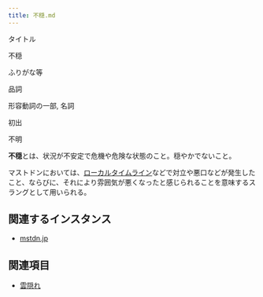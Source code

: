 ```yaml
---
title: 不穏.md
---
```

<div>

タイトル

</div>

不穏

ふりがな等

品詞

形容動詞の一部, 名詞

初出

不明

  
**不穏**とは、状況が不安定で危機や危険な状態のこと。穏やかでないこと。

マストドンにおいては、[ローカルタイムライン](/%E3%83%AD%E3%83%BC%E3%82%AB%E3%83%AB%E3%82%BF%E3%82%A4%E3%83%A0%E3%83%A9%E3%82%A4%E3%83%B3 "ローカルタイムライン")などで対立や悪口などが発生したこと、ならびに、それにより雰囲気が悪くなったと感じられることを意味するスラングとして用いられる。

## 関連するインスタンス

-   [mstdn.jp](/Mstdn.jp "Mstdn.jp")

## 関連項目

-   [雲隠れ](/%E9%9B%B2%E9%9A%A0%E3%82%8C "雲隠れ")
